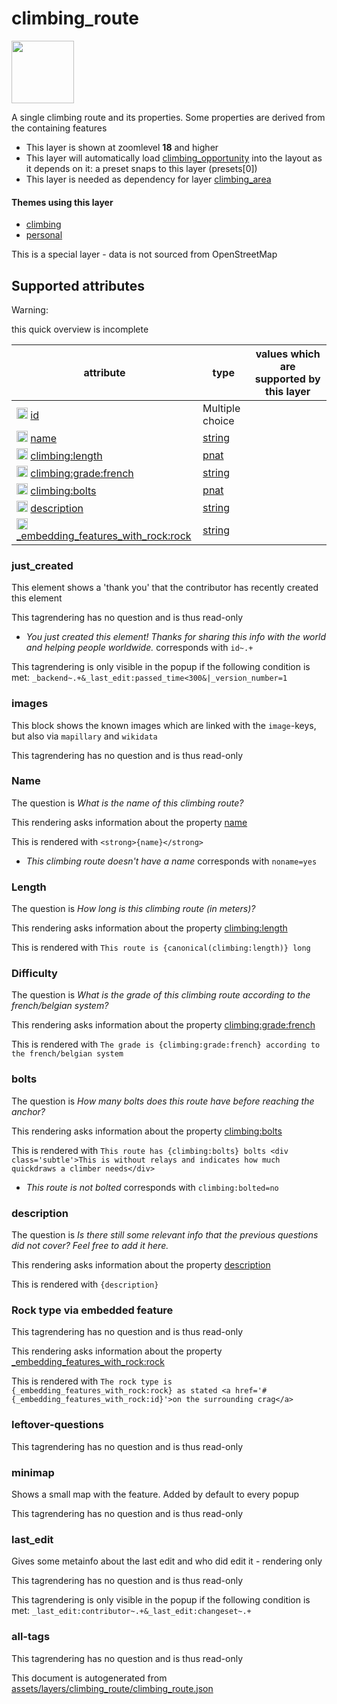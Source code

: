 [//]: # (WARNING: this file is automatically generated. Please find the sources at the bottom and edit those sources)

 climbing_route 
================



<img src='https://mapcomplete.osm.be/circle:white;./assets/themes/climbing/climbing_route.svg' height="100px"> 

A single climbing route and its properties. Some properties are derived from the containing features






  - This layer is shown at zoomlevel **18** and higher
  - This layer will automatically load  [climbing_opportunity](./climbing_opportunity.md)  into the layout as it depends on it:  a preset snaps to this layer (presets[0])
  - This layer is needed as dependency for layer [climbing_area](#climbing_area)




#### Themes using this layer 





  - [climbing](https://mapcomplete.osm.be/climbing)
  - [personal](https://mapcomplete.osm.be/personal)


This is a special layer - data is not sourced from OpenStreetMap



 Supported attributes 
----------------------



Warning: 

this quick overview is incomplete



attribute | type | values which are supported by this layer
----------- | ------ | ------------------------------------------
[<img src='https://mapcomplete.osm.be/assets/svg/statistics.svg' height='18px'>](https://taginfo.openstreetmap.org/keys/id#values) [id](https://wiki.openstreetmap.org/wiki/Key:id) | Multiple choice | 
[<img src='https://mapcomplete.osm.be/assets/svg/statistics.svg' height='18px'>](https://taginfo.openstreetmap.org/keys/name#values) [name](https://wiki.openstreetmap.org/wiki/Key:name) | [string](../SpecialInputElements.md#string) | [](https://wiki.openstreetmap.org/wiki/Tag:name%3D)
[<img src='https://mapcomplete.osm.be/assets/svg/statistics.svg' height='18px'>](https://taginfo.openstreetmap.org/keys/climbing:length#values) [climbing:length](https://wiki.openstreetmap.org/wiki/Key:climbing:length) | [pnat](../SpecialInputElements.md#pnat) | 
[<img src='https://mapcomplete.osm.be/assets/svg/statistics.svg' height='18px'>](https://taginfo.openstreetmap.org/keys/climbing:grade:french#values) [climbing:grade:french](https://wiki.openstreetmap.org/wiki/Key:climbing:grade:french) | [string](../SpecialInputElements.md#string) | 
[<img src='https://mapcomplete.osm.be/assets/svg/statistics.svg' height='18px'>](https://taginfo.openstreetmap.org/keys/climbing:bolts#values) [climbing:bolts](https://wiki.openstreetmap.org/wiki/Key:climbing:bolts) | [pnat](../SpecialInputElements.md#pnat) | 
[<img src='https://mapcomplete.osm.be/assets/svg/statistics.svg' height='18px'>](https://taginfo.openstreetmap.org/keys/description#values) [description](https://wiki.openstreetmap.org/wiki/Key:description) | [string](../SpecialInputElements.md#string) | 
[<img src='https://mapcomplete.osm.be/assets/svg/statistics.svg' height='18px'>](https://taginfo.openstreetmap.org/keys/_embedding_features_with_rock:rock#values) [_embedding_features_with_rock:rock](https://wiki.openstreetmap.org/wiki/Key:_embedding_features_with_rock:rock) | [string](../SpecialInputElements.md#string) | 




### just_created 



This element shows a 'thank you' that the contributor has recently created this element

This tagrendering has no question and is thus read-only





  - *You just created this element! Thanks for sharing this info with the world and helping people worldwide.*  corresponds with  `id~.+`


This tagrendering is only visible in the popup if the following condition is met: `_backend~.+&_last_edit:passed_time<300&|_version_number=1`



### images 



This block shows the known images which are linked with the `image`-keys, but also via `mapillary` and `wikidata`

This tagrendering has no question and is thus read-only





### Name 



The question is  *What is the name of this climbing route?*

This rendering asks information about the property  [name](https://wiki.openstreetmap.org/wiki/Key:name) 

This is rendered with  `<strong>{name}</strong>`





  - *This climbing route doesn't have a name*  corresponds with  `noname=yes`




### Length 



The question is  *How long is this climbing route (in meters)?*

This rendering asks information about the property  [climbing:length](https://wiki.openstreetmap.org/wiki/Key:climbing:length) 

This is rendered with  `This route is {canonical(climbing:length)} long`





### Difficulty 



The question is  *What is the grade of this climbing route according to the french/belgian system?*

This rendering asks information about the property  [climbing:grade:french](https://wiki.openstreetmap.org/wiki/Key:climbing:grade:french) 

This is rendered with  `The grade is {climbing:grade:french} according to the french/belgian system`





### bolts 



The question is  *How many bolts does this route have before reaching the anchor?*

This rendering asks information about the property  [climbing:bolts](https://wiki.openstreetmap.org/wiki/Key:climbing:bolts) 

This is rendered with  `This route has {climbing:bolts} bolts <div class='subtle'>This is without relays and indicates how much quickdraws a climber needs</div>`





  - *This route is not bolted*  corresponds with  `climbing:bolted=no`




### description 



The question is  *Is there still some relevant info that the previous questions did not cover? Feel free to add it here.*

This rendering asks information about the property  [description](https://wiki.openstreetmap.org/wiki/Key:description) 

This is rendered with  `{description}`





### Rock type via embedded feature 



This tagrendering has no question and is thus read-only

This rendering asks information about the property  [_embedding_features_with_rock:rock](https://wiki.openstreetmap.org/wiki/Key:_embedding_features_with_rock:rock) 

This is rendered with  `The rock type is {_embedding_features_with_rock:rock} as stated <a href='#{_embedding_features_with_rock:id}'>on the surrounding crag</a>`





### leftover-questions 



This tagrendering has no question and is thus read-only





### minimap 



Shows a small map with the feature. Added by default to every popup

This tagrendering has no question and is thus read-only





### last_edit 



Gives some metainfo about the last edit and who did edit it - rendering only

This tagrendering has no question and is thus read-only



This tagrendering is only visible in the popup if the following condition is met: `_last_edit:contributor~.+&_last_edit:changeset~.+`



### all-tags 



This tagrendering has no question and is thus read-only

 

This document is autogenerated from [assets/layers/climbing_route/climbing_route.json](https://github.com/pietervdvn/MapComplete/blob/develop/assets/layers/climbing_route/climbing_route.json)
